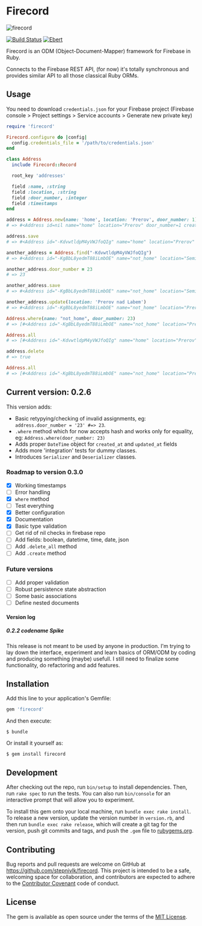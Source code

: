 # Firecord

![firecord](https://www.swiss-paracord.ch/media/image/product/50/md/firecord-550-acu-digital-25ft-762m~2.jpg)

[![Build Status](https://travis-ci.org/stepnivlk/firecord.svg?branch=master)](https://travis-ci.org/stepnivlk/firecord) [![Ebert](https://ebertapp.io/github/stepnivlk/firecord.svg)](https://ebertapp.io/github/stepnivlk/firecord)

Firecord is an ODM (Object-Document-Mapper) framework for Firebase in Ruby.

Connects to the Firebase REST API, (for now) it's totally synchronous and provides similar API to all those classical Ruby ORMs.

## Usage

You need to download ```credentials.json``` for your Firebase project (Firebase console > Project settings > Service accounts > Generate new private key)

```ruby
require 'firecord'

Firecord.configure do |config|
  config.credentials_file = '/path/to/credentials.json'
end

class Address
  include Firecord::Record

  root_key 'addresses'

  field :name, :string
  field :location, :string
  field :door_number, :integer
  field :timestamps
end

address = Address.new(name: 'home', location: 'Prerov', door_number: 1)
# => #<Address id=nil name="home" location="Prerov" door_number=1 created_at=nil updated_at=nil>

address.save
# => #<Address id="-KdvwtldpM4yVWJfoQIg" name="home" location="Prerov" door_number=1 created_at="2017-02-26T19:44:32+00:00" updated_at=nil>

another_address = Address.find("-KdvwtldpM4yVWJfoQIg")
# => #<Address id="-KgBbL8yedmT88iLmbOE" name="not_home" location="Semice" door_number=2 created_at="2017-02-26T19:33:12+00:00" updated_at=nil>

another_address.door_number = 23
# => 23

another_address.save
# => #<Address id="-KgBbL8yedmT88iLmbOE" name="not_home" location="Semice" door_number=23 created_at="2017-02-26T19:33:12+00:00" updated_at="2017-02-26T19:47:22+00:00">

another_address.update(location: 'Prerov nad Labem')
# => #<Address id="-KgBbL8yedmT88iLmbOE" name="not_home" location="Prerov nad Labem" door_number=23 created_at="2017-02-26T19:33:12+00:00" updated_at="2017-02-26T19:47:22+00:00">

Address.where(name: "not_home", door_number: 23)
# => [#<Address id="-KgBbL8yedmT88iLmbOE" name="not_home" location="Prerov nad Labem" door_number=23 created_at="2017-02-26T19:33:12+00:00" updated_at="2017-02-26T19:47:22+00:00">]

Address.all
# => [#<Address id="-KdvwtldpM4yVWJfoQIg" name="home" location="Prerov" door_number=1 created_at="2017-02-26T19:44:32+00:00" updated_at=nil>, #<Address id="-KgBbL8yedmT88iLmbOE" name="not_home" location="Prerov nad Labem" door_number=23 created_at="2017-02-26T19:33:12+00:00" updated_at="2017-02-26T19:47:22+00:00">]

address.delete
# => true

Address.all
# => [#<Address id="-KgBbL8yedmT88iLmbOE" name="not_home" location="Prerov nad Labem" door_number=23 created_at="2017-02-26T19:33:12+00:00" updated_at="2017-02-26T19:47:22+00:00">]
```

## Current version: 0.2.6
This version adds:
* Basic retypying/checking of invalid assignments, eg: ```address.door_number = '23' #=> 23```.
* ```.where``` method which for now accepts hash and works only for equality, eg: ```Address.where(door_number: 23)```
* Adds proper ```DateTime``` object for ```created_at``` and ```updated_at``` fields
* Adds more 'integration' tests for dummy classes.
* Introduces ```Serializer``` and ```Deserializer``` classes.

### Roadmap to version 0.3.0
- [x] Working timestamps
- [ ] Error handling
- [x] `where` method
- [ ] Test everything
- [x] Better configuration
- [x] Documentation
- [x] Basic type validation
- [ ] Get rid of nil checks in firebase repo
- [ ] Add fields: boolean, datetime, time, date, json
- [ ] Add ```.delete_all``` method
- [ ] Add ```.create``` method

### Future versions
- [ ] Add proper validation
- [ ] Robust persistence state abstraction
- [ ] Some basic associations
- [ ] Define nested documents

#### Version log
##### 0.2.2 codename Spike
This release is not meant to be used by anyone in production. I'm trying to lay down the interface, experiment and learn basics of ORM/ODM by coding and producing something (maybe) usefull. I still need to finalize some functionality, do refactoring and add features.


## Installation

Add this line to your application's Gemfile:

```ruby
gem 'firecord'
```

And then execute:

    $ bundle

Or install it yourself as:

    $ gem install firecord
    

## Development

After checking out the repo, run `bin/setup` to install dependencies. Then, run `rake spec` to run the tests. You can also run `bin/console` for an interactive prompt that will allow you to experiment.

To install this gem onto your local machine, run `bundle exec rake install`. To release a new version, update the version number in `version.rb`, and then run `bundle exec rake release`, which will create a git tag for the version, push git commits and tags, and push the `.gem` file to [rubygems.org](https://rubygems.org).

## Contributing

Bug reports and pull requests are welcome on GitHub at https://github.com/stepnivlk/firecord. This project is intended to be a safe, welcoming space for collaboration, and contributors are expected to adhere to the [Contributor Covenant](http://contributor-covenant.org) code of conduct.


## License

The gem is available as open source under the terms of the [MIT License](http://opensource.org/licenses/MIT).

